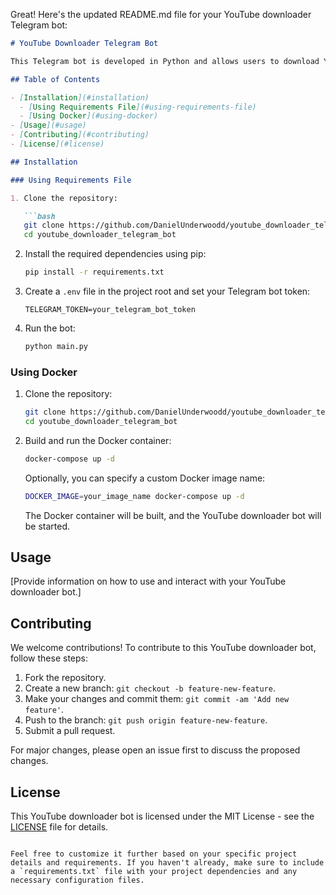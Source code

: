 Great! Here's the updated README.md file for your YouTube downloader Telegram bot:

```markdown
# YouTube Downloader Telegram Bot

This Telegram bot is developed in Python and allows users to download YouTube videos directly within the Telegram app.

## Table of Contents

- [Installation](#installation)
  - [Using Requirements File](#using-requirements-file)
  - [Using Docker](#using-docker)
- [Usage](#usage)
- [Contributing](#contributing)
- [License](#license)

## Installation

### Using Requirements File

1. Clone the repository:

   ```bash
   git clone https://github.com/DanielUnderwoodd/youtube_downloader_telegram_bot.git
   cd youtube_downloader_telegram_bot
   ```

2. Install the required dependencies using pip:

   ```bash
   pip install -r requirements.txt
   ```

3. Create a `.env` file in the project root and set your Telegram bot token:

   ```
   TELEGRAM_TOKEN=your_telegram_bot_token
   ```

4. Run the bot:

   ```bash
   python main.py
   ```

### Using Docker

1. Clone the repository:

   ```bash
   git clone https://github.com/DanielUnderwoodd/youtube_downloader_telegram_bot.git
   cd youtube_downloader_telegram_bot
   ```

2. Build and run the Docker container:

   ```bash
   docker-compose up -d
   ```

   Optionally, you can specify a custom Docker image name:

   ```bash
   DOCKER_IMAGE=your_image_name docker-compose up -d
   ```

   The Docker container will be built, and the YouTube downloader bot will be started.

## Usage

[Provide information on how to use and interact with your YouTube downloader bot.]

## Contributing

We welcome contributions! To contribute to this YouTube downloader bot, follow these steps:

1. Fork the repository.
2. Create a new branch: `git checkout -b feature-new-feature`.
3. Make your changes and commit them: `git commit -am 'Add new feature'`.
4. Push to the branch: `git push origin feature-new-feature`.
5. Submit a pull request.

For major changes, please open an issue first to discuss the proposed changes.

## License

This YouTube downloader bot is licensed under the MIT License - see the [LICENSE](LICENSE) file for details.
```

Feel free to customize it further based on your specific project details and requirements. If you haven't already, make sure to include a `requirements.txt` file with your project dependencies and any necessary configuration files.
